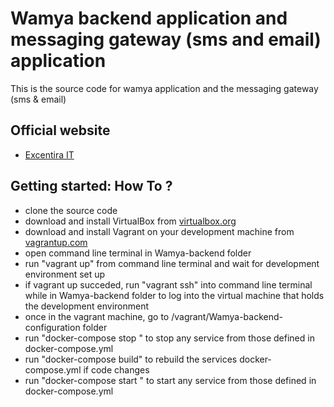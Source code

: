 # Wamya backend application and messaging gateway (sms and email) application 

This is the source code for wamya application and the messaging gateway (sms & email)


## Official website

* [Excentira IT](https://excentria-it.com)

## Getting started: How To ?

* clone the source code 
* download and install VirtualBox from [virtualbox.org](https://www.virtualbox.org/wiki/Downloads)
* download and install Vagrant on your development machine from [vagrantup.com](https://www.vagrantup.com/)
* open command line terminal in Wamya-backend folder 
* run "vagrant up" from command line terminal and wait for development environment set up
* if vagrant up succeded, run "vagrant ssh" into command line terminal while in Wamya-backend folder to log into the virtual machine that holds the development environment 
* once in the vagrant machine, go to /vagrant/Wamya-backend-configuration folder
* run "docker-compose stop <service name>" to stop any service from those defined in docker-compose.yml
* run "docker-compose build" to rebuild the services docker-compose.yml if code changes
* run "docker-compose start <service name>" to start any service from those defined in docker-compose.yml
